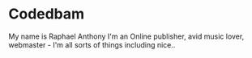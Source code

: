 # Codedbam
My name is Raphael Anthony I'm an Online publisher, avid music lover, webmaster - I'm all sorts of things including nice..
